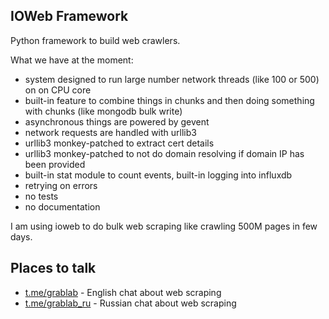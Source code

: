 ## IOWeb Framework

Python framework to build web crawlers.

What we have at the moment:

 * system designed to run large number network threads (like 100 or 500) on
    on CPU core
 * built-in feature to combine things in chunks and then doing something with
    chunks (like mongodb bulk write)
 * asynchronous things are powered by gevent
 * network requests are handled with urllib3
 * urllib3 monkey-patched to extract cert details
 * urllib3 monkey-patched to not do domain resolving if domain IP has been provided
 * built-in stat module to count events, built-in logging into influxdb
 * retrying on errors
 * no tests
 * no documentation

I am using ioweb to do bulk web scraping like crawling 500M pages in few days.


## Places to talk

 * [t.me/grablab](https://t.me/grablab) - English chat about web scraping
 * [t.me/grablab_ru](https://t.me/grablab_ru) - Russian chat about web scraping

